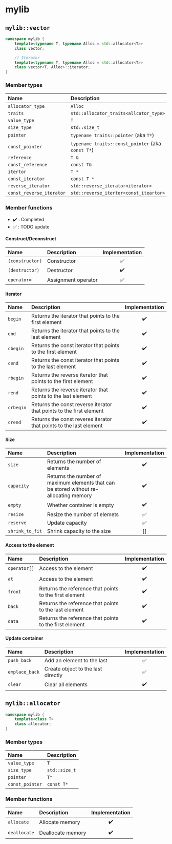 # mylib

## `mylib::vector`

```cpp
namespace mylib {
    template<typename T, typename Alloc = std::allocator<T>>
    class vector;

    // Iterator
    template<typename T, typename Alloc = std::allocator<T>>
    class vector<T, Alloc>::iterator;
}
```

### Member types

| Name                     | Description                                       |
|:-------------------------|:--------------------------------------------------|
| `allocator_type`         | `Alloc`                                           |
| `traits`                 | `std::allocator_traits<allcator_type>`            |
| `value_type`             | `T`                                               |
| `size_type`              | `std::size_t`                                     |
| `pointer`                | `typename traits::pointer` (aka `T*`)             |
| `const_pointer`          | `typename traits::const_pointer` (aka `const T*`) |
| `reference`              | `T &`                                             |
| `const_reference`        | `const T&`                                        |
| `itertor`                | `T *`                                             |
| `const_iterator`         | `const T *`                                       |
| `reverse_iterator`       | `std::reverse_iterator<iterator>`                 |
| `const_reverse_iterator` | `std::reverse_itertor<const_iteartor>`            |

### Member functions

- :heavy_check_mark: : Completed
- :white_check_mark: : TODO update

#### Construct/Deconstruct
| Name            | Description         | Implementation     |
|:----------------|:--------------------|:------------------:|
| `(constructor)` | Constructor         | :white_check_mark: |
| `(destructor)`  | Destructor          | :heavy_check_mark: |
| `operator=`     | Assignment operator | :white_check_mark: |

#### Iterator

| Name      | Description                                                         | Implementation     |
|:----------|:--------------------------------------------------------------------|:------------------:|
| `begin`   | Returns the iterator that points to the first element               | :heavy_check_mark: |
| `end`     | Returns the iterator that points to the last element                | :heavy_check_mark: |
| `cbegin`  | Returns the const iterator that points to the first element         | :heavy_check_mark: |
| `cend`    | Returns the const iterator that points to the last element          | :heavy_check_mark: |
| `rbegin`  | Returns the reverse iterator that points to the first element       | :heavy_check_mark: |
| `rend`    | Returns the reverse iterator that points to the last element        | :heavy_check_mark: |
| `crbegin` | Returns the const reverse iterator that points to the first element | :heavy_check_mark: |
| `crend`   | Returns the const reveres iterator that points to the last element  | :heavy_check_mark: |

#### Size

| Name            | Description                                                                            | Implementation     |
|:----------------|:---------------------------------------------------------------------------------------|:------------------:|
| `size`          | Returns the number of elements                                                         | :heavy_check_mark: |
| `capacity`      | Returns the number of maximum elements that can be stored without re-allocating memory | :heavy_check_mark: |
| `empty`         | Whether container is empty                                                             | :heavy_check_mark: |
| `resize`        | Resize the number of elemets                                                           | :white_check_mark: |
| `reserve`       | Update capacity                                                                        | :white_check_mark: |
| `shrink_to_fit` | Shrink capacity to the size                                                            | []                 |

#### Access to the element

| Name         | Description                                            | Implementation     |
|:-------------|:-------------------------------------------------------|:------------------:|
| `operator[]` | Access to the element                                  | :heavy_check_mark: |
| `at`         | Access to the element                                  | :heavy_check_mark: |
| `front`      | Returns the reference that points to the first element | :heavy_check_mark: |
| `back`       | Returns the reference that points to the last element  | :heavy_check_mark: |
| `data`       | Returns the reference that points to the first element | :heavy_check_mark: |

#### Update container

| Name           | Description                        | Implementation     |
|:---------------|:-----------------------------------|:------------------:|
| `push_back`    | Add an element to the last         | :white_check_mark: |
| `emplace_back` | Create object to the last directly | :white_check_mark: |
| `clear`        | Clear all elements                 | :heavy_check_mark: |

## `mylib::allocator`

```cpp
namespace mylib {
    template<class T>
    class allocator;
}
```

### Member types

| Name            | Description   |
|:----------------|:--------------|
| `value_type`    | `T`           |
| `size_type`     | `std::size_t` |
| `pointer`       | `T*`          |
| `const_pointer` | `const T*`    |

### Member functions
| Name         | Description       | Implementation     |
|:-------------|:------------------|:------------------:|
| `allocate`   | Allocate memory   | :heavy_check_mark: |
| `deallocate` | Deallocate memory | :heavy_check_mark: |
